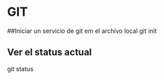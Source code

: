 # GIT 

##Iniciar un servicio de git em el archivo local
git init

## Ver el status actual
git status